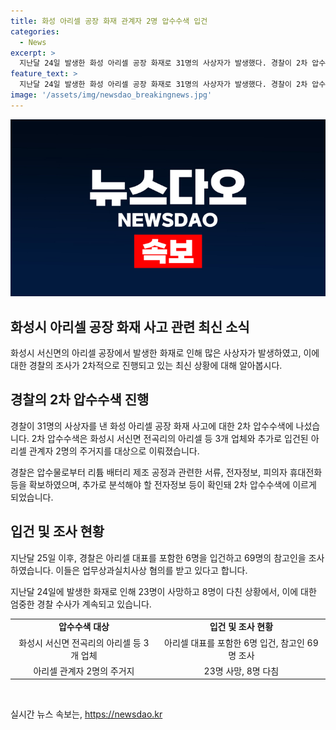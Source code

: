 ```yaml
---
title: 화성 아리셀 공장 화재 관계자 2명 압수수색 입건
categories:
  - News
excerpt: >
  지난달 24일 발생한 화성 아리셀 공장 화재로 31명의 사상자가 발생했다. 경찰이 2차 압수수색을 진행 중인 가운데, 추가로 입건된 아리셀 관계자 2명의 주거지도 포함돼 수색 대상이 됐다. 1차 압수수색 결과를 바탕으로 2차 수색에 나선 경찰은 리튬 배터리 제조 공정과 관련된 서류, 전자정보, 피의자 휴대전화 등을 확보하고 있는 것으로 전해졌다. 화재 사고로 인해 사망자 23명, 부상자 8명이 발생한 가운데 관련자들이 업무상과실치사상 혐의를 받고 있다.
feature_text: >
  지난달 24일 발생한 화성 아리셀 공장 화재로 31명의 사상자가 발생했다. 경찰이 2차 압수수색을 진행 중인 가운데, 추가로 입건된 아리셀 관계자 2명의 주거지도 포함돼 수색 대상이 됐다. 1차 압수수색 결과를 바탕으로 2차 수색에 나선 경찰은 리튬 배터리 제조 공정과 관련된 서류, 전자정보, 피의자 휴대전화 등을 확보하고 있는 것으로 전해졌다. 화재 사고로 인해 사망자 23명, 부상자 8명이 발생한 가운데 관련자들이 업무상과실치사상 혐의를 받고 있다.
image: '/assets/img/newsdao_breakingnews.jpg'
---
```


<p><img src="/assets/img/newsdao_breakingnews.jpg" alt="cryptoinkorea 속보" /></p>

<h2 data-ke-size="size26">화성시 아리셀 공장 화재 사고 관련 최신 소식</h2>

<p data-ke-size="size16">화성시 서신면의 아리셀 공장에서 발생한 화재로 인해 많은 사상자가 발생하였고, 이에 대한 경찰의 조사가 2차적으로 진행되고 있는 최신 상황에 대해 알아봅시다.</p>

<h2>경찰의 2차 압수수색 진행</h2>

<p data-ke-size="size16">경찰이 31명의 사상자를 낸 화성 아리셀 공장 화재 사고에 대한 2차 압수수색에 나섰습니다. 2차 압수수색은 화성시 서신면 전곡리의 아리셀 등 3개 업체와 추가로 입건된 아리셀 관계자 2명의 주거지를 대상으로 이뤄졌습니다.</p>

<p data-ke-size="size16">경찰은 압수물로부터 리튬 배터리 제조 공정과 관련한 서류, 전자정보, 피의자 휴대전화 등을 확보하였으며, 추가로 분석해야 할 전자정보 등이 확인돼 2차 압수수색에 이르게 되었습니다.</p>

<h2>입건 및 조사 현황</h2>

<p data-ke-size="size16">지난달 25일 이후, 경찰은 아리셀 대표를 포함한 6명을 입건하고 69명의 참고인을 조사하였습니다. 이들은 업무상과실치사상 혐의를 받고 있다고 합니다.</p>

<p data-ke-size="size16">지난달 24일에 발생한 화재로 인해 23명이 사망하고 8명이 다친 상황에서, 이에 대한 엄중한 경찰 수사가 계속되고 있습니다.</p>

<table>
  <tr>
    <td style="text-align: center; height: 17px;"><b>압수수색 대상</b></td>
    <td style="text-align: center; height: 17px;"><b>입건 및 조사 현황</b></td>
  </tr>
  <tr>
    <td style="text-align: center; height: 17px;">화성시 서신면 전곡리의 아리셀 등 3개 업체</td>
    <td style="text-align: center; height: 17px;">아리셀 대표를 포함한 6명 입건, 참고인 69명 조사</td>
  </tr>
  <tr>
    <td style="text-align: center; height: 17px;">아리셀 관계자 2명의 주거지</td>
    <td style="text-align: center; height: 17px;">23명 사망, 8명 다침</td>
  </tr>
</table>

<p data-ke-size="size16">&nbsp;</p>
실시간 뉴스 속보는, <a href="https://newsdao.kr" rel="dofollow">https://newsdao.kr</a>


